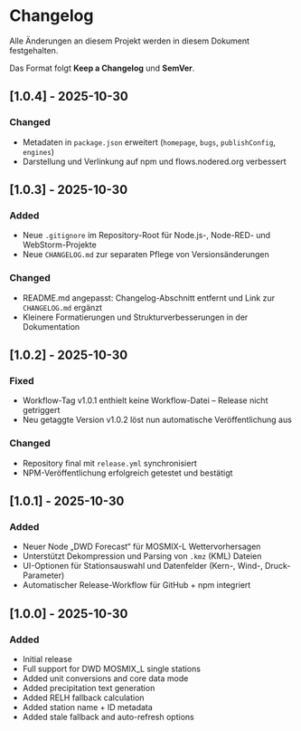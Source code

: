 # Changelog
Alle Änderungen an diesem Projekt werden in diesem Dokument festgehalten.

Das Format folgt **Keep a Changelog** und **SemVer**.

## [1.0.4] - 2025-10-30
### Changed
- Metadaten in `package.json` erweitert (`homepage`, `bugs`, `publishConfig`, `engines`)
- Darstellung und Verlinkung auf npm und flows.nodered.org verbessert

## [1.0.3] - 2025-10-30
### Added
- Neue `.gitignore` im Repository-Root für Node.js-, Node-RED- und WebStorm-Projekte
- Neue `CHANGELOG.md` zur separaten Pflege von Versionsänderungen

### Changed
- README.md angepasst: Changelog-Abschnitt entfernt und Link zur `CHANGELOG.md` ergänzt
- Kleinere Formatierungen und Strukturverbesserungen in der Dokumentation

## [1.0.2] - 2025-10-30
### Fixed
- Workflow-Tag v1.0.1 enthielt keine Workflow-Datei – Release nicht getriggert
- Neu getaggte Version v1.0.2 löst nun automatische Veröffentlichung aus

### Changed
- Repository final mit `release.yml` synchronisiert
- NPM-Veröffentlichung erfolgreich getestet und bestätigt

## [1.0.1] - 2025-10-30
### Added
- Neuer Node „DWD Forecast“ für MOSMIX-L Wettervorhersagen
- Unterstützt Dekompression und Parsing von `.kmz` (KML) Dateien
- UI-Optionen für Stationsauswahl und Datenfelder (Kern-, Wind-, Druck-Parameter)
- Automatischer Release-Workflow für GitHub + npm integriert

## [1.0.0] - 2025-10-30
### Added
- Initial release
- Full support for DWD MOSMIX_L single stations
- Added unit conversions and core data mode
- Added precipitation text generation
- Added RELH fallback calculation
- Added station name + ID metadata
- Added stale fallback and auto-refresh options
